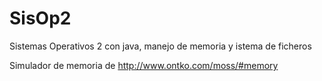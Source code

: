# SisOp2
Sistemas Operativos 2 con java, manejo de memoria y istema de ficheros

Simulador de memoria de http://www.ontko.com/moss/#memory
